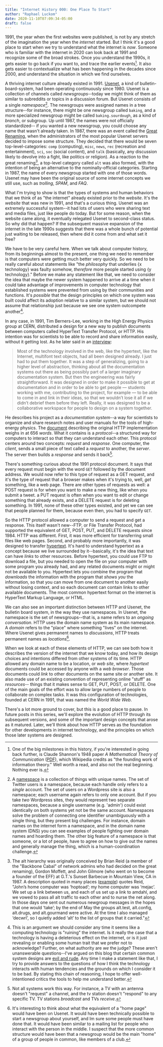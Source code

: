 ```yaml
---
title: "Internet History 000: One Place To Start"
author: "Raphael Luckom"
date: 2020-11-10T07:09:34-05:00
draft: false
---
```


1991, the year when the first websites were published, is not by any stretch of the imagination 
the year when the _internet_ started. But I think it's a good place to start when we try 
to understand what the internet is _now_. Someone who is familiar with the internet
in 2020 can look back at 1991 and recognize some of the broad strokes.
Once you understand the 1990s, it gets easier to go back if you want to, and
trace the earlier events[^1]. It also gets easier to contextualize what has been happening
in the decades since 2000, and understand the situation in which we find ourselves.

A thriving internet culture already existed in 1991. [Usenet](https://en.wikipedia.org/wiki/Usenet), 
a kind of bulletin-board-system, had been operating continuously 
since 1980. Usenet is a collection of channels called _newsgroups_--today we might think of them as similar
to subreddits or topics in a discussion forum. But Usenet consists of a single _namespace_[^2]. The newsgroups were assigned names in a tree
structure--for instance, there might be one newsgroup called `baking`, and a more specialized newsgroup might be called
`baking.sourdough`, as a kind of _branch_, or subgroup. Up until 1987, the names were not officially standardized--
if you wanted a new newsgroup, you could choose any name that wasn't already taken. In 1987, there was an event
called the [Great Renaming](https://en.wikipedia.org/wiki/Great_Renaming), when the administrators of the most
popular Usenet servers decided to impose some structure. They decided that there would be seven top-level-categories:
`comp` (computing), `misc`, `news`, `rec` (recreation and entertainment), `sci`, `soc` (social content), and 
`talk` (basically, any discussion likely to devolve into a fight, like politics or religion). As a reaction to the 
great renaming[^3], a top-level category called `alt` was also formed, with the
intention of being an alternative to the nominally-official categories.
Starting in 1987, the name of every newsgroup started with one of those words. Usenet 
may have been the original source of some internet concepts we still use, such as _trolling_,
_SPAM_, and _FAQ_.

What I'm trying to show is that the types of systems and human behaviors that we think of
as "the internet" already existed prior to the _website_. It's the _website_ that was new in 1991,
and that's a curious thing. Usenet was an extremely successful system--it had lots of users
who were sharing text and media files, just like people do today. But for some reason, when
the website came along, it eventually relegated Usenet to second-class status. So why did that
happen? If the subsequent massive expansion of the internet in the late 1990s suggests that
there was a whole bunch of potential just waiting to be released, then where did it come 
from and what set it free?

We have to be very careful here. When we talk about computer history, from its beginnings
almost to the present, one thing we need to remember is that computers were getting much better 
very quickly. So we need to be really careful about statements like "the _philosophy_ that
underlies {x technology} was faulty somehow, _therefore_ more people started using {y technology}."
Before we make any statement like that, we need to consider the idea that maybe the newer system 
happened to arrive at a time when it could take advantage of improvements in computer technology
that established systems were prevented from using by their communities and functions.
It's _possible_ that the design principles on which one system was built could affect
its adoption relative to a similar system, but we should not assume that relationship
just because we see one system outcompete another[^4].

In any case, in 1991, Tim Berners-Lee, working in the High Energy Physics
group at CERN, distributed a design for a new way to publish documents between computers
called HyperText Transfer Protocol, or HTTP. His intention was for scientists to be able
to record and share information easily, without it getting lost. As he later said in an [interview](https://achievement.org/achiever/sir-timothy-berners-lee/#interview):

> Most of the technology involved in the web, like the hypertext, like the Internet, 
> multifont text objects, had all been designed already. I just had to put them together. 
> It was a step of generalizing, going to a higher level of abstraction, thinking about all 
> the documentation systems out there as being possibly part of a larger imaginary documentation 
> system. But then the engineering was fairly straightforward. It was designed in order to 
> make it possible to get at documentation and in order to be able to get people — students 
> working with me, contributing to the project, for example — to be able to come in and link 
> in their ideas, so that we wouldn’t lose it all if we didn’t debrief them before they left. 
> Really, it was designed to be a collaborative workspace for people to design on a system together.

He describes his project as a _documentation system_--a way for scientists
to organize and share research notes and user manuals for the tools of
high-energy physics. The [document](https://www.w3.org/Protocols/HTTP/AsImplemented.html) 
describing the original HTTP implementation weighs in at 656 _words_.  What it contains
is a _protocol_--a structured way for computers to interact so that they can understand 
each other. This protocol centers around two concepts: _request_ and _response_. One computer,
the _client_, sends a small piece of text called a _request_ to another, the _server_.
The server then builds a _response_ and sends it back[^5].

There's something curious about the 1991 protocol document. It says that every request
must begin with the word `GET` followed by the document address. We would now refer to this
type of request as a GET request, and it's the type of request that a browser makes
when it's trying to, well, _get_ something, like a web page. There are other types of requests
as well: a POST request is for when you want to make a new thing, like when you submit a tweet.
a PUT request is often when you want to edit or change something that already exists, and
a DELETE request is for deleting something. In 1991, none of these other types existed, 
and yet we can see that people planned for them, because even then, you had to specify `GET`.

So the HTTP protocol allowed a computer to send a request and get a response. This
itself wasn't new--FTP, or File Transfer Protocol, had supported the equivalent of GET, POST, PUT, and DELETE
requests since 1984. HTTP was different. First, it was more efficient for transferring
small files like web pages. Second, and probably more importantly, it was designed to transfer
[hypertext](https://en.wikipedia.org/wiki/Hypertext). It's hard to understand hypertext as a concept
because we live surrounded by it--basically, it's the idea that text can have _links_
to other resources. Before hypertext, you could use FTP to download a file, but you needed to
open the file on your computer with some program you already had, and any related documents might or might
not be available to you. Hypertext lets you combine the program that _downloads_ the information
with the program that _shows you_ the information, so that you can move from one document to 
another easily without losing context, and so each document can contain links to other available documents.
The most common hypertext format on the internet is HyperText Markup Language, or HTML.

We can also see an important distinction between HTTP and Usenet, the bulletin board system, in the way
they use namespaces. In Usenet, the namespace is the set of newsgroups--that is, a name refers to
an _ongoing conversation_. HTTP uses the domain name system as its main namespace. A _domain_ refers to
the "place" where something "lives" on the internet. Where Usenet gives permanent names to _discussions_, 
HTTP treats permanent names as _locations_[^6].

When we look at each of these elements of HTTP, we can see both how it describes the version of
the internet that we know today, and how its design choices and intentions differed from other
systems of its time. HTTP allowed any domain name to be a location, or _web site_, where _hypertext_ documents could
be accessed by anyone with a _web browser_. Those documents could _link_ to other documents on the same
site or another site. It also made use of an existing convention of representing online "stuff" as _resources_--
things that it makes sense to GET, PUT, POST, or DELETE. One of the main goals of the effort was to allow
large numbers of people to collaborate on complex tasks. It was this configuration of technologies,
founded at CERN in 1991, that was named the _World Wide Web_.

There's a lot more ground to cover, but this is a good place to pause. In future posts in this series, we'll
explore the evolution of HTTP through its subsequent versions, and some of the important design
concepts that arose as it matured. Later, we'll think about how HTTP serves as the foundation
for other developments in internet technology, and the principles on which those later systems
are designed.

[^1]: One of the big milestones in this history, if you're interested in going back further, is Claude Shannon's 1948 paper _A Mathematical Theory of Communication_ ([PDF](https://web.archive.org/web/19980715013250/http://cm.bell-labs.com/cm/ms/what/shannonday/shannon1948.pdf)), which Wikipedia credits as "the founding work of information theory." Well worth a read, and also not the real beginning. Nothing ever is.

[^2]: A [namespace](https://en.wikipedia.org/wiki/Namespace) is a collection of things with unique names. The set of Twitter users is a namespace, because each handle only refers to a _single_ account. The set of users on a Wordpress site is also a namespace; each username again refers to only one account. But if you take _two_ Wordpress sites, they would represent two separate namespaces, because a single username (e.g. 'admin') could exist identically on both systems yet not be the same account. Namespaces solve the problem of connecting one identifier unambiguously with a single thing, but they present big challenges. For instance, domain names on the internet form a namespace, and in the domain name system (DNS) you can see examples of people fighting over domain names and hoarding them. The other big feature of a namespace is that someone, or a lot of people, have to agree on how to give out the names and generally manage the thing, which is a human-coordination challenge.

[^3]: The alt hierarchy was originally conceived by Brian Reid (a member of the "Backbone Cabal" of network admins who had decided on the great renaming), Gordon Moffett, and John Gilmore (who went on to become a founder of the EFF) at G.T.'s Sunset Barbecue in Mountain View, CA in 1987. A description quoted in many places ([example](https://broadbandnow.com/internet/u/ui_alt.htm)) quotes Reid, "John’s home computer was ‘hoptoad’; my home computer was ‘mejac’. We set up a link between us, and each of us set up a link to amdahl, and we vowed to pass all alt traffic to each other and to nurse the net along. In those days one sent out numerous newgroup messages in the hopes that one would ‘take’; by the end of May the groups alt.test, alt.config, alt.drugs, and alt.gourmand were active. At the time I also managed ‘decwrl’, so I quietly added ‘alt’ to the list of groups that it carried."

[^4]: This is an argument we should consider any time it seems like a computing technology is "ruining" the internet. Is it really the case that a technology is having a deleterious effect on the internet, or is it just revealing or enabling some human trait that we prefer not to acknowledge? Further, on what authority are _we_ the judge? These aren't unanswerable questions--I've argued on this blog that certain common system designs are [evil and rude](http://www.catb.org/~esr/jargon/html/E/evil-and-rude.html). Any time I make a statement like that, I try to provide answers to the questions of how I think the technology interacts with human tendencies and the grounds on which I consider it to be bad. By stating this chain of reasoning, I hope to offer well-intentioned critics the tools to help me understand better.

[^5]: Not all systems work this way. For instance, a TV with an antenna doesn't "request" a channel, and the tv station doesn't "respond" to any specific TV. TV stations _broadcast_ and TVs _receive_. 

[^6]: It's interesting to think about what the equivalent of a "home page" would have been on Usenet. It would have been technically possible to start a newsgroup about yourself, and Im sure some people must have done that. It would have been similar to a mailing list for people who interact with the person in the middle. I suspect that the more common structure would have been that a newsgroup would be the main "home" of a group of people in common, like members of a club.
